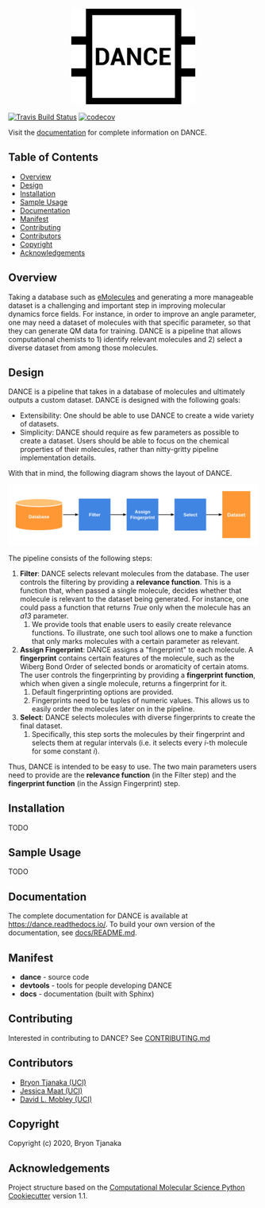 <div style="display:block; margin: 0px auto; width:300px; text-align: center">

![dance](docs/_static/logo.png)

</div>

[![Travis Build Status](https://travis-ci.com/btjanaka/dance.svg?branch=master)](https://travis-ci.com/btjanaka/dance)
[![codecov](https://codecov.io/gh/btjanaka/dance/branch/master/graph/badge.svg)](https://codecov.io/gh/btjanaka/dance/branch/master)

Visit the [documentation](https://dance.readthedocs.io/) for complete
information on DANCE.

## Table of Contents

<!-- vim-markdown-toc GFM -->

* [Overview](#overview)
* [Design](#design)
* [Installation](#installation)
* [Sample Usage](#sample-usage)
* [Documentation](#documentation)
* [Manifest](#manifest)
* [Contributing](#contributing)
* [Contributors](#contributors)
* [Copyright](#copyright)
* [Acknowledgements](#acknowledgements)

<!-- vim-markdown-toc -->

## Overview

Taking a database such as
[eMolecules](https://www.emolecules.com/info/plus/download-database) and
generating a more manageable dataset is a challenging and important step in
improving molecular dynamics force fields. For instance, in order to improve an
angle parameter, one may need a dataset of molecules with that specific
parameter, so that they can generate QM data for training. DANCE is a pipeline
that allows computational chemists to 1) identify relevant molecules and 2)
select a diverse dataset from among those molecules.

## Design

DANCE is a pipeline that takes in a database of molecules and ultimately outputs
a custom dataset. DANCE is designed with the following goals:

- Extensibility: One should be able to use DANCE to create a wide variety of
  datasets.
- Simplicity: DANCE should require as few parameters as possible to create a
  dataset. Users should be able to focus on the chemical properties of their
  molecules, rather than nitty-gritty pipeline implementation details.

With that in mind, the following diagram shows the layout of DANCE.

![pipeline](docs/_static/pipeline.png)

The pipeline consists of the following steps:

1. **Filter**: DANCE selects relevant molecules from the database. The user
   controls the filtering by providing a **relevance function**. This is a
   function that, when passed a single molecule, decides whether that molecule
   is relevant to the dataset being generated. For instance, one could pass a
   function that returns _True_ only when the molecule has an _a13_ parameter.
   1. We provide tools that enable users to easily create relevance functions.
      To illustrate, one such tool allows one to make a function that only marks
      molecules with a certain parameter as relevant.
2. **Assign Fingerprint**: DANCE assigns a "fingerprint" to each molecule. A
   **fingerprint** contains certain features of the molecule, such as the Wiberg
   Bond Order of selected bonds or aromaticity of certain atoms. The user
   controls the fingerprinting by providing a **fingerprint function**, which
   when given a single molecule, returns a fingerprint for it.
   1. Default fingerprinting options are provided.
   1. Fingerprints need to be tuples of numeric values. This allows us to easily
      order the molecules later on in the pipeline.
3. **Select**: DANCE selects molecules with diverse fingerprints to create the
   final dataset.
   1. Specifically, this step sorts the molecules by their fingerprint and
      selects them at regular intervals (i.e. it selects every _i_-th molecule
      for some constant _i_).

Thus, DANCE is intended to be easy to use. The two main parameters users need to
provide are the **relevance function** (in the Filter step) and the
**fingerprint function** (in the Assign Fingerprint) step.

## Installation

TODO

## Sample Usage

TODO

## Documentation

The complete documentation for DANCE is available at
https://dance.readthedocs.io/. To build your own version of the documentation,
see [docs/README.md](docs/README.md).

## Manifest

- **dance** - source code
- **devtools** - tools for people developing DANCE
- **docs** - documentation (built with Sphinx)

## Contributing

Interested in contributing to DANCE? See
[CONTRIBUTING.md](.github/CONTRIBUTING.md)

## Contributors

- [Bryon Tjanaka (UCI)](https://btjanaka.net/)
- [Jessica Maat (UCI)](https://github.com/jmaat)
- [David L. Mobley (UCI)](https://github.com/davidlmobley)

## Copyright

Copyright (c) 2020, Bryon Tjanaka

## Acknowledgements

Project structure based on the
[Computational Molecular Science Python Cookiecutter](https://github.com/molssi/cookiecutter-cms)
version 1.1.

